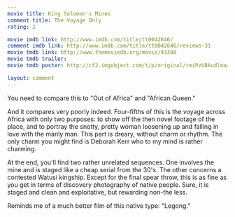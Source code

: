 ```yaml
---
movie title: King Solomon's Mines
comment title: The Voyage Only
rating: 2

movie imdb link: http://www.imdb.com/title/tt0042646/
comment imdb link: http://www.imdb.com/title/tt0042646/reviews-31
movie tmdb link: http://www.themoviedb.org/movie/43388
movie tmdb trailer: 
movie tmdb poster: http://cf2.imgobject.com/t/p/original/rmiPzVBkudlmaa1uomhsFq5Fllu.jpg

layout: comment
---
```


You need to compare this to "Out of Africa" and "African Queen."

And it compares very poorly indeed. Four-fifths of this is the voyage across Africa with only two purposes: to show off the then novel footage of the place, and to portray the snotty, pretty woman loosening up and falling in love with the manly man. This part is dreary, without charm or rhythm. The only charm you might find is Deborah Kerr who to my mind is rather charming.

At the end, you'll find two rather unrelated sequences. One involves the mine and is staged like a cheap serial from the 30's. The other concerns a contested Watusi kingship. Except for the final spear throw, this is as fine as you get in terms of discovery photography of native people. Sure, it is staged and clean and exploitative, but rewarding non-the less. 

Reminds me of a much better film of this native type: "Legong."